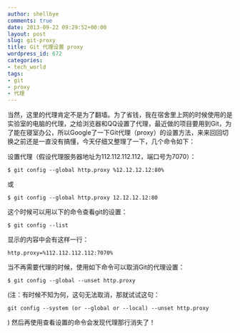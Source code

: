 ```yaml
---
author: shellbye
comments: true
date: 2013-09-22 09:29:52+00:00
layout: post
slug: git-proxy
title: Git 代理设置 proxy
wordpress_id: 672
categories:
- tech_world
tags:
- git
- proxy
- 代理
---
```


当然，这里的代理肯定不是为了翻墙。为了省钱，我在宿舍里上网的时候使用的是实验室的电脑的代理，之给浏览器和QQ设置了代理，最近做的项目要用到Git，为了能在寝室办公，所以Google了一下Git代理（proxy）的设置方法，来来回回切换之前还是一直没有搞懂，今天仔细又整理了一下，几个命令如下：

设置代理（假设代理服务器地址为112.112.112.112，端口号为7070）：


    
    $ git config --global http.proxy %12.12.12.12:80%


或
    
    $ git config --global http.proxy 12.12.12.12:80



这个时候可以用以下的命令查看git的设置：


    
    $ git config --list



显示的内容中会有这样一行：


    
    http.proxy=%112.112.112.112:7070%



当不再需要代理的时候，使用如下命令可以取消Git的代理设置：


    
    $ git config --global --unset http.proxy


(注：有时候不知为何，这句无法取消，那就试试这句：

    
    git config --system (or --global or --local) --unset http.proxy


)
然后再使用查看设置的命令会发现代理那行消失了！
